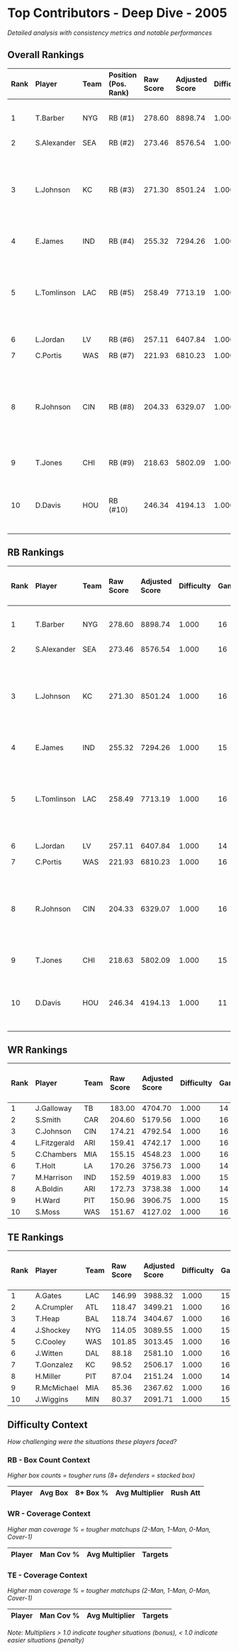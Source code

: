 # Top Contributors - Deep Dive - 2005

*Detailed analysis with consistency metrics and notable performances*

## Overall Rankings

| Rank | Player      | Team | Position (Pos. Rank) | Raw Score | Adjusted Score | Difficulty | Games | Avg/Game | Typical | Consistency | Floor | Ceiling | Peak   | Trend      | Notable Games                                  |
| :----| :-----------| :----| :--------------------| :---------| :--------------| :----------| :-----| :--------| :-------| :-----------| :-----| :-------| :------| :----------| :----------------------------------------------|
| 1    | T.Barber    | NYG  | RB (#1)              | 278.60    | 8898.74        | 1.000      | 16    | 556.17   | 523.43  | 8/1/7       | 449.0 | 612.1   | 936.36 | Increasing | Wk 15 (vs KC), Wk 14 (vs PHI)                  |
| 2    | S.Alexander | SEA  | RB (#2)              | 273.46    | 8576.54        | 1.000      | 16    | 536.03   | 573.92  | 8/2/6       | 375.9 | 651.3   | 711.65 | Stable     |                                                |
| 3    | L.Johnson   | KC   | RB (#3)              | 271.30    | 8501.24        | 1.000      | 16    | 531.33   | 510.05  | 8/1/7       | 261.0 | 818.3   | 931.88 | Increasing | Wk 13 (vs DEN), Wk 16 (vs LAC), Wk 14 (vs DAL) |
| 4    | E.James     | IND  | RB (#4)              | 255.32    | 7294.26        | 1.000      | 15    | 486.28   | 490.04  | 7/5/3       | 427.3 | 523.9   | 738.93 | Stable     | Wk 6 (vs LA)                                   |
| 5    | L.Tomlinson | LAC  | RB (#5)              | 258.49    | 7713.19        | 1.000      | 16    | 482.07   | 400.43  | 8/1/7       | 313.8 | 623.8   | 854.57 | Decreasing | Wk 12 (vs WAS), Wk 9 (vs NYJ), Wk 3 (vs NYG)   |
| 6    | L.Jordan    | LV   | RB (#6)              | 257.11    | 6407.84        | 1.000      | 14    | 457.70   | 459.96  | 5/3/6       | 363.3 | 550.6   | 633.44 | Decreasing |                                                |
| 7    | C.Portis    | WAS  | RB (#7)              | 221.93    | 6810.23        | 1.000      | 16    | 425.64   | 454.27  | 8/2/6       | 332.1 | 519.5   | 692.02 | Increasing | Wk 10 (vs TB)                                  |
| 8    | R.Johnson   | CIN  | RB (#8)              | 204.33    | 6329.07        | 1.000      | 16    | 395.57   | 369.31  | 8/2/6       | 266.1 | 494.4   | 707.61 | Increasing | Wk 13 (vs PIT), Wk 14 (vs CLE), Wk 9 (vs BAL)  |
| 9    | T.Jones     | CHI  | RB (#9)              | 218.63    | 5802.09        | 1.000      | 15    | 386.81   | 382.31  | 6/2/7       | 339.8 | 470.4   | 684.78 | Decreasing | Wk 1 (vs WAS)                                  |
| 10   | D.Davis     | HOU  | RB (#10)             | 246.34    | 4194.13        | 1.000      | 11    | 381.28   | 354.95  | 3/1/7       | 318.8 | 441.9   | 719.53 | Increasing | Wk 14 (vs TEN), Wk 13 (vs BAL)                 |

## RB Rankings

| Rank | Player      | Team | Raw Score | Adjusted Score | Difficulty | Games | Avg/Game | Typical | Consistency | Floor | Ceiling | Peak   | Trend      | Notable Games (>150% Typical)                  |
| :----| :-----------| :----| :---------| :--------------| :----------| :-----| :--------| :-------| :-----------| :-----| :-------| :------| :----------| :----------------------------------------------|
| 1    | T.Barber    | NYG  | 278.60    | 8898.74        | 1.000      | 16    | 556.17   | 523.43  | 8/1/7       | 449.0 | 612.1   | 936.36 | Increasing | Wk 15 (vs KC), Wk 14 (vs PHI)                  |
| 2    | S.Alexander | SEA  | 273.46    | 8576.54        | 1.000      | 16    | 536.03   | 573.92  | 8/2/6       | 375.9 | 651.3   | 711.65 | Stable     |                                                |
| 3    | L.Johnson   | KC   | 271.30    | 8501.24        | 1.000      | 16    | 531.33   | 510.05  | 8/1/7       | 261.0 | 818.3   | 931.88 | Increasing | Wk 13 (vs DEN), Wk 16 (vs LAC), Wk 14 (vs DAL) |
| 4    | E.James     | IND  | 255.32    | 7294.26        | 1.000      | 15    | 486.28   | 490.04  | 7/5/3       | 427.3 | 523.9   | 738.93 | Stable     | Wk 6 (vs LA)                                   |
| 5    | L.Tomlinson | LAC  | 258.49    | 7713.19        | 1.000      | 16    | 482.07   | 400.43  | 8/1/7       | 313.8 | 623.8   | 854.57 | Decreasing | Wk 12 (vs WAS), Wk 9 (vs NYJ), Wk 3 (vs NYG)   |
| 6    | L.Jordan    | LV   | 257.11    | 6407.84        | 1.000      | 14    | 457.70   | 459.96  | 5/3/6       | 363.3 | 550.6   | 633.44 | Decreasing |                                                |
| 7    | C.Portis    | WAS  | 221.93    | 6810.23        | 1.000      | 16    | 425.64   | 454.27  | 8/2/6       | 332.1 | 519.5   | 692.02 | Increasing | Wk 10 (vs TB)                                  |
| 8    | R.Johnson   | CIN  | 204.33    | 6329.07        | 1.000      | 16    | 395.57   | 369.31  | 8/2/6       | 266.1 | 494.4   | 707.61 | Increasing | Wk 13 (vs PIT), Wk 14 (vs CLE), Wk 9 (vs BAL)  |
| 9    | T.Jones     | CHI  | 218.63    | 5802.09        | 1.000      | 15    | 386.81   | 382.31  | 6/2/7       | 339.8 | 470.4   | 684.78 | Decreasing | Wk 1 (vs WAS)                                  |
| 10   | D.Davis     | HOU  | 246.34    | 4194.13        | 1.000      | 11    | 381.28   | 354.95  | 3/1/7       | 318.8 | 441.9   | 719.53 | Increasing | Wk 14 (vs TEN), Wk 13 (vs BAL)                 |

## WR Rankings

| Rank | Player       | Team | Raw Score | Adjusted Score | Difficulty | Games | Avg/Game | Typical | Consistency | Floor | Ceiling | Peak   | Trend      | Notable Games (>150% Typical) |
| :----| :------------| :----| :---------| :--------------| :----------| :-----| :--------| :-------| :-----------| :-----| :-------| :------| :----------| :-----------------------------|
| 1    | J.Galloway   | TB   | 183.00    | 4704.70        | 1.000      | 14    | 336.05   | 342.85  | 7/0/7       | 283.1 | 413.0   | 567.40 | Increasing |                               |
| 2    | S.Smith      | CAR  | 204.60    | 5179.56        | 1.000      | 16    | 323.72   | 386.87  | 7/3/6       | 160.1 | 446.1   | 615.36 | Decreasing |                               |
| 3    | C.Johnson    | CIN  | 174.21    | 4792.54        | 1.000      | 16    | 299.53   | 307.66  | 8/3/5       | 213.8 | 378.9   | 516.95 | Increasing |                               |
| 4    | L.Fitzgerald | ARI  | 159.41    | 4742.17        | 1.000      | 16    | 296.39   | 303.21  | 8/3/5       | 264.4 | 360.0   | 436.80 | Stable     |                               |
| 5    | C.Chambers   | MIA  | 155.15    | 4548.23        | 1.000      | 16    | 284.26   | 261.72  | 8/3/5       | 200.4 | 362.4   | 643.37 | Increasing |                               |
| 6    | T.Holt       | LA   | 170.26    | 3756.73        | 1.000      | 14    | 268.34   | 240.42  | 7/0/7       | 175.4 | 360.5   | 472.74 | Increasing |                               |
| 7    | M.Harrison   | IND  | 152.59    | 4019.83        | 1.000      | 15    | 267.99   | 274.02  | 7/1/7       | 167.2 | 363.7   | 511.26 | Increasing |                               |
| 8    | A.Boldin     | ARI  | 172.73    | 3738.38        | 1.000      | 14    | 267.03   | 282.85  | 6/2/6       | 209.6 | 341.4   | 412.03 | Increasing |                               |
| 9    | H.Ward       | PIT  | 150.96    | 3906.75        | 1.000      | 15    | 260.45   | 222.85  | 7/1/7       | 182.3 | 381.4   | 536.07 | Stable     |                               |
| 10   | S.Moss       | WAS  | 151.67    | 4127.02        | 1.000      | 16    | 257.94   | 226.54  | 8/2/6       | 199.3 | 270.7   | 522.55 | Decreasing |                               |

## TE Rankings

| Rank | Player      | Team | Raw Score | Adjusted Score | Difficulty | Games | Avg/Game | Typical | Consistency | Floor | Ceiling | Peak   | Trend      | Notable Games (>150% Typical) |
| :----| :-----------| :----| :---------| :--------------| :----------| :-----| :--------| :-------| :-----------| :-----| :-------| :------| :----------| :-----------------------------|
| 1    | A.Gates     | LAC  | 146.99    | 3988.32        | 1.000      | 15    | 265.89   | 262.18  | 7/2/6       | 195.0 | 336.8   | 492.43 | Decreasing |                               |
| 2    | A.Crumpler  | ATL  | 118.47    | 3499.21        | 1.000      | 16    | 218.70   | 212.17  | 8/3/5       | 157.3 | 250.1   | 444.15 | Decreasing |                               |
| 3    | T.Heap      | BAL  | 118.74    | 3404.67        | 1.000      | 16    | 212.79   | 173.25  | 8/1/7       | 137.8 | 226.0   | 547.97 | Increasing |                               |
| 4    | J.Shockey   | NYG  | 114.05    | 3089.55        | 1.000      | 15    | 205.97   | 203.17  | 7/3/5       | 109.3 | 232.0   | 409.41 | Decreasing |                               |
| 5    | C.Cooley    | WAS  | 101.85    | 3013.45        | 1.000      | 16    | 188.34   | 206.85  | 8/2/6       | 84.7  | 244.6   | 443.34 | Increasing |                               |
| 6    | J.Witten    | DAL  | 88.18     | 2581.10        | 1.000      | 16    | 161.32   | 163.21  | 8/0/8       | 87.9  | 203.1   | 347.05 | Stable     |                               |
| 7    | T.Gonzalez  | KC   | 98.52     | 2506.17        | 1.000      | 16    | 156.64   | 134.51  | 3/3/10      | 128.5 | 191.7   | 290.38 | Stable     |                               |
| 8    | H.Miller    | PIT  | 87.04     | 2151.24        | 1.000      | 14    | 153.66   | 127.41  | 7/0/7       | 54.3  | 189.6   | 362.67 | Decreasing |                               |
| 9    | R.McMichael | MIA  | 85.36     | 2367.62        | 1.000      | 16    | 147.98   | 139.56  | 8/1/7       | 90.8  | 183.2   | 367.80 | Stable     |                               |
| 10   | J.Wiggins   | MIN  | 80.37     | 2091.71        | 1.000      | 15    | 139.45   | 110.82  | 7/1/7       | 70.9  | 196.4   | 306.67 | Stable     |                               |

## Difficulty Context

*How challenging were the situations these players faced?*

### RB - Box Count Context

*Higher box counts = tougher runs (8+ defenders = stacked box)*

| Player | Avg Box | 8+ Box % | Avg Multiplier | Rush Att |
| :------| :-------| :--------| :--------------| :--------|

### WR - Coverage Context

*Higher man coverage % = tougher matchups (2-Man, 1-Man, 0-Man, Cover-1)*

| Player | Man Cov % | Avg Multiplier | Targets |
| :------| :---------| :--------------| :-------|

### TE - Coverage Context

*Higher man coverage % = tougher matchups (2-Man, 1-Man, 0-Man, Cover-1)*

| Player | Man Cov % | Avg Multiplier | Targets |
| :------| :---------| :--------------| :-------|

*Note: Multipliers > 1.0 indicate tougher situations (bonus), < 1.0 indicate easier situations (penalty)*

